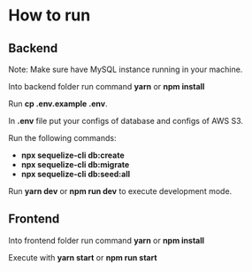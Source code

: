 # How to run

## Backend
Note: Make sure have MySQL instance running in your machine.

Into backend folder run command **yarn** or **npm install**

Run **cp .env.example .env**.

In **.env** file put your configs of database and configs of AWS S3.

Run the following commands:
- **npx sequelize-cli db:create**
- **npx sequelize-cli db:migrate**
- **npx sequelize-cli db:seed:all**

Run **yarn dev** or **npm run dev** to execute development mode.

## Frontend
Into frontend folder run command **yarn** or **npm install**

Execute with **yarn start** or **npm run start**